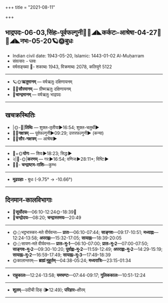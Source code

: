+++
title = "2021-08-11"

+++
## भाद्रपदः-06-03,सिंहः-पूर्वफल्गुनी🌛🌌◢◣कर्कटः-आश्रेषा-04-27🌌🌞◢◣नभः-05-20🪐🌞बुधः
- Indian civil date: 1943-05-20, Islamic: 1443-01-02 Al-Muḥarram
- संवत्सरः - प्लवः
- वर्षसङ्ख्या 🌛- शकाब्दः 1943, विक्रमाब्दः 2078, कलियुगे 5122
___________________
- 🪐🌞**ऋतुमानम्** — वर्षऋतुः दक्षिणायनम्
- 🌌🌞**सौरमानम्** — ग्रीष्मऋतुः दक्षिणायनम्
- 🌛**चान्द्रमानम्** — वर्षऋतुः भाद्रपदः
___________________


## खचक्रस्थितिः
- |🌞-🌛|**तिथिः** — शुक्ल-तृतीया►16:54; शुक्ल-चतुर्थी►  
- 🌌🌛**नक्षत्रम्** — पूर्वफल्गुनी►09:29; उत्तरफल्गुनी► (कन्या)  
- 🌌🌞**सौर-नक्षत्रम्** — आश्रेषा►  
___________________
- 🌛+🌞**योगः** — शिवः►18:23; सिद्धः►  
- २|🌛-🌞|**करणम्** — गरः►16:54; वणिजः►28:11*; विष्टिः►  
- 🌌🌛- **चन्द्राष्टम-राशिः**—कुम्भः  
___________________
- **मूढग्रहाः** - बुधः (-9.75° → -10.66°)
___________________


## दिनमान-कालविभागाः
- 🌅**सूर्योदयः**—06:10-12:24🌞️-18:39🌇  
- 🌛**चन्द्रोदयः**—08:20; **चन्द्रास्तमयः**—20:49  
___________________
- 🌞⚝भट्टभास्कर-मते वीर्यवन्तः— **प्रातः**—06:10-07:44; **साङ्गवः**—09:17-10:51; **मध्याह्नः**—12:24-13:58; **अपराह्णः**—15:32-17:05; **सायाह्नः**—18:39-20:05  
- 🌞⚝सायण-मते वीर्यवन्तः— **प्रातः-मु॰1**—06:10-07:00; **प्रातः-मु॰2**—07:00-07:50; **साङ्गवः-मु॰2**—09:30-10:20; **पूर्वाह्णः-मु॰2**—11:59-12:49; **अपराह्णः-मु॰2**—14:29-15:19; **सायाह्नः-मु॰2**—16:59-17:49; **सायाह्नः-मु॰3**—17:49-18:39  
- 🌞कालान्तरम्— **ब्राह्मं मुहूर्तम्**—04:38-05:24; **मध्यरात्रिः**—23:15-01:34  
___________________
- **राहुकालः**—12:24-13:58; **यमघण्टः**—07:44-09:17; **गुलिककालः**—10:51-12:24  
___________________
- **शूलम्**—उदीची दिक् (►12:49); **परिहारः**–क्षीरम्  
___________________
